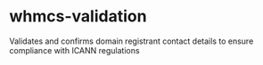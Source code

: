 # whmcs-validation
Validates and confirms domain registrant contact details to ensure compliance with ICANN regulations
